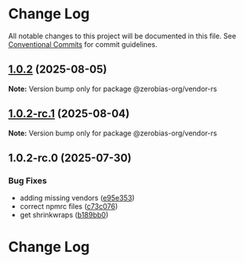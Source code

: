 # Change Log

All notable changes to this project will be documented in this file.
See [Conventional Commits](https://conventionalcommits.org) for commit guidelines.

## [1.0.2](https://github.com/zerobias-org/vendor/compare/@zerobias-org/vendor-rs@1.0.2-rc.1...@zerobias-org/vendor-rs@1.0.2) (2025-08-05)

**Note:** Version bump only for package @zerobias-org/vendor-rs





## [1.0.2-rc.1](https://github.com/zerobias-org/vendor/compare/@zerobias-org/vendor-rs@1.0.2-rc.0...@zerobias-org/vendor-rs@1.0.2-rc.1) (2025-08-04)

**Note:** Version bump only for package @zerobias-org/vendor-rs





## 1.0.2-rc.0 (2025-07-30)


### Bug Fixes

* adding missing vendors ([e95e353](https://github.com/zerobias-org/vendor/commit/e95e35309a1812973f4536f535eee460edc5414c))
* correct npmrc files ([c73c076](https://github.com/zerobias-org/vendor/commit/c73c0761e1e567cc0c2f0f8179725016d11caf8c))
* get shrinkwraps ([b189bb0](https://github.com/zerobias-org/vendor/commit/b189bb0cf53ad66427530ccc0eab7824527942d3))





# Change Log
